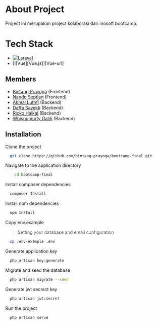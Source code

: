 
# About Project
Project ini merupakan project kolaborasi dari inosoft bootcamp.

# Tech Stack
* [![Laravel](https://img.shields.io/badge/Laravel-FF2D20?style=for-the-badge&logo=laravel&logoColor=white)](https://laravel.com)
* [![Vue][Vue.js]][Vue-url]

## Members
- [Bintang Prayoga](https://github.com/bintang-prayoga) (Frontend)
- [Nando Septian](https://github.com/NandoCraz) (Frontend)
- [Akmal Luthfi](https://www.github.com/akmalluthfi) (Backend)
- [Daffa Sayekti](https://github.com/daffasayekti) (Backend)
- [Ricko Haikal](https://github.com/rhaikal) (Backend)
- [Whisnumurty Galih](https://github.com/whisnumurtyga) (Backend)

## Installation

Clone the project
```bash
  git clone https://github.com/bintang-prayoga/bootcamp-final.git
```
Navigate to the application directory
```bash
    cd bootcamp-final
```
Install composer dependencies
```bash
  composer Install
```
Install npm dependencies
```bash
  npm Install
```
Copy env.example
> Setting your database and email configuration

```bash
  cp .env-example .env
```
Generate application key
```bash
  php artisan key:generate
```
Migrate and seed the database
```bash
  php artisan migrate --seed
```
Generate jwt secrect key
```bash
  php artisan jwt:secret
```
Run the project
```bash
  php artisan serve
```
